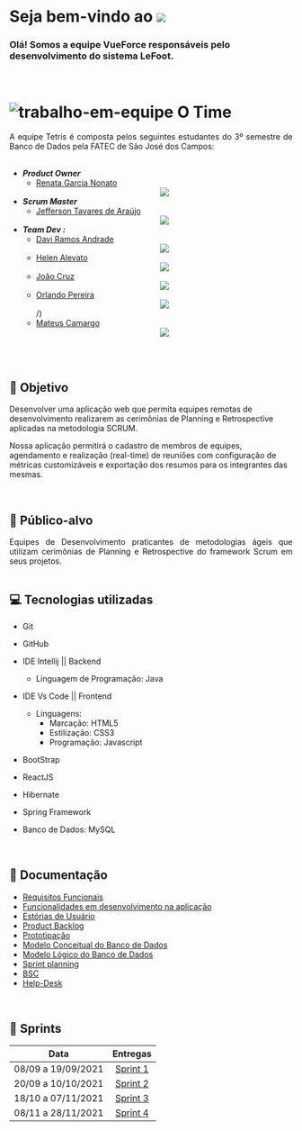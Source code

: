 <!-- Readme - MAIN -->

# Seja bem-vindo ao <img src="/resource/images/icon-scrumcloud.png">

### Olá! Somos a equipe VueForce responsáveis pelo desenvolvimento do sistema LeFoot.
<br>

# ![trabalho-em-equipe](https://gitlab.com/vueforce1/lefoot/blob/master/resource/images/trabalho-em-equipe.png)   O Time 

<div class="time" style= "text-align:justify">
A equipe Tetris é composta pelos seguintes estudantes do 3º semestre de Banco de Dados pela FATEC de São José dos Campos: <br><br>

- ***Product Owner***
  - [Renata Garcia Nonato](https://github.com/RenataGarciaNonato) [<center><img src="https://gitlab.com/vueforce1/lefoot/blob/master/resource/images/linkedin.png" /></center>](https://www.linkedin.com/mwlite/in/renata-garcia-2a84821b7)  
- ***Scrum Master***
  - [Jefferson Tavares de Araújo](https://github.com/jefferson-tavares-araujo) [<center><img src="https://gitlab.com/vueforce1/lefoot/blob/master/resource/images/linkedin.png" /></center>](https://www.linkedin.com/in/jeffersontavaresaraujo/)
- ***Team Dev :***
  - [Davi Ramos Andrade](https://github.com/DaviRamosAndrade) [<center><img src="https://gitlab.com/vueforce1/lefoot/blob/master/resource/images/linkedin.png" /></center>](https://www.linkedin.com/in/daviramosandrade-frontend//)
  - [Helen Alevato](https://github.com/HelenAlevato) [<center><img src="https://gitlab.com/vueforce1/lefoot/blob/master/resource/images/linkedin.png" /></center>](https://www.linkedin.com/mwlite/in/helen-alevato/)
  - [João Cruz](https://github.com/dev-cruz) [<center><img src="https://gitlab.com/vueforce1/lefoot/blob/master/resource/images/linkedin.png" /></center>](https://www.linkedin.com/in/joao-victor-cruz/)
  - [Orlando Pereira](https://github.com/Orlandi-a11) [<center><img src="https://gitlab.com/vueforce1/lefoot/blob/master/resource/images/linkedin.png" /></center>](https://www.linkedin.com/in/orlando-pereira-a09ba9214/)/)
  - [Mateus Camargo](https://github.com/mateuscamargo) [<center><img src="https://gitlab.com/vueforce1/lefoot/blob/master/resource/images/linkedin.png" /></center>](https://www.linkedin.com/in/jeffersontavaresaraujo/)
  </div>
<br><br>

## :pushpin: Objetivo  
Desenvolver uma aplicação web que permita equipes remotas de desenvolvimento realizarem as cerimônias de Planning e Retrospective aplicadas na metodologia SCRUM.

Nossa aplicação permitirá o cadastro de membros de equipes, agendamento e realização (real-time) de reuniões com configuração de métricas customizáveis e exportação dos resumos para os integrantes das mesmas.
</div>
<br>

## :dart: Público-alvo 
<div class="publico-alvo" style= "text-align:justify">
Equipes de Desenvolvimento praticantes de metodologias ágeis que utilizam cerimônias de Planning e Retrospective do framework Scrum em seus projetos. 
</div>
<br>

## :computer: Tecnologias utilizadas 
<div class="tecnologias" style= "text-align:justify">

- Git
- GitHub
- IDE Intellij || Backend
  - Linguagem de Programação: Java

- IDE Vs Code || Frontend
  - Linguagens:
    - Marcação: HTML5
    - Estilização: CSS3
    - Programação: Javascript

- BootStrap
- ReactJS
- Hibernate
- Spring Framework
- Banco de Dados: MySQL 

</div>
<br>

## :pencil: Documentação

- [Requisitos Funcionais](https://github.com/equipe-tetris/scrum-cloud-backend/blob/master/resource/documentacao/Requisitos-Funcionais.md)
- [Funcionalidades em desenvolvimento na aplicação](https://github.com/equipe-tetris/scrum-cloud-backend/blob/master/resource/documentacao/Funcionalidades.md)
- [Estórias de Usuário](https://github.com/equipe-tetris/scrum-cloud-backend/blob/master/resource/images/userstories/User-Stories.md)
- [Product Backlog](https://github.com/equipe-tetris/scrum-cloud-backend/blob/master/resource/images/product-backlog/Product-Backlog.md)
- [Prototipação](https://github.com/equipe-tetris/scrum-cloud-backend/blob/master/resource/images/wireframes/Wireframes.md)
- [Modelo Conceitual do Banco de Dados](https://github.com/equipe-tetris/scrum-cloud-backend/blob/master/resource/images/MER_ATUAL.jpeg)
- [Modelo Lógico do Banco de Dados](https://github.com/equipe-tetris/scrum-cloud-backend/blob/master/resource/images/MER_LOGICO.jpeg)
- [Sprint planning](https://github.com/equipe-tetris/scrum-cloud-backend/blob/master/resource/images/SprintReleasePlan.PNG)
- [BSC](https://github.com/equipe-tetris/scrum-cloud-backend/blob/master/resource/documentacao/BSC_Scrumcloud-novo.pdf)
- [Help-Desk](https://newaccount1637966996475.freshdesk.com/support/tickets/new)

<!--
- [Relatório de Gestão de Serviços](incluir o link aqui)
-->
<br>

## :calendar: Sprints

| Data  | Entregas |
| ------------- |:-------------:|
| 08/09 a 19/09/2021      | [Sprint 1](https://github.com/equipe-tetris/scrum-cloud-backend/blob/sprint-1/README.md)     |
| 20/09 a 10/10/2021      | [Sprint 2](https://github.com/equipe-tetris/scrum-cloud-backend/blob/sprint-2/README.md)     |
| 18/10 a 07/11/2021       | [Sprint 3](https://github.com/equipe-tetris/scrum-cloud-backend/blob/sprint-3/README.md)    |
| 08/11 a 28/11/2021      | [Sprint 4](https://github.com/equipe-tetris/scrum-cloud-backend/tree/sprint-4/README.md)     |

